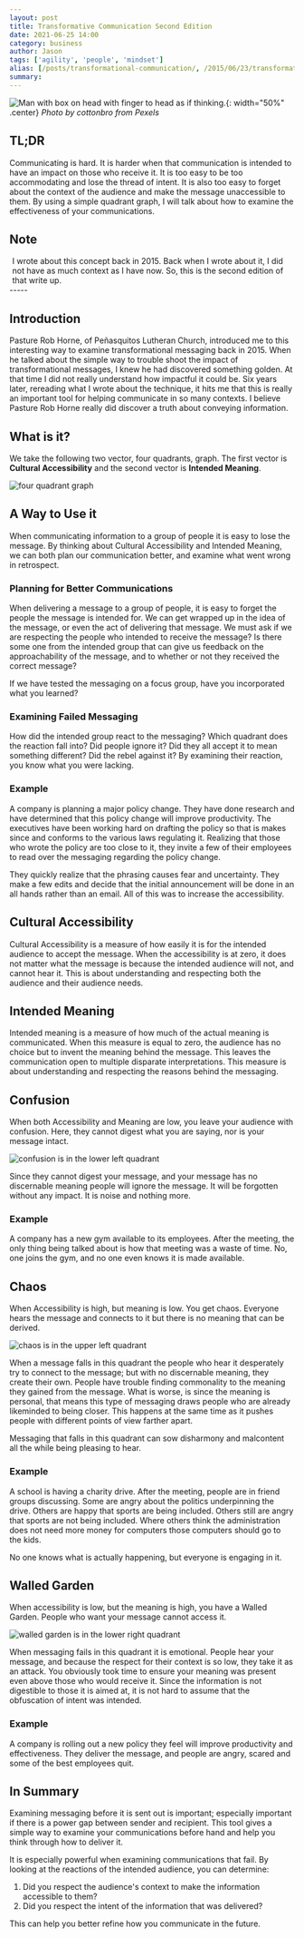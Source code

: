 ```yaml
---
layout: post
title: Transformative Communication Second Edition
date: 2021-06-25 14:00
category: business
author: Jason
tags: ['agility', 'people', 'mindset']
alias: [/posts/transformational-communication/, /2015/06/23/transformational-communication/]
summary: 
---
```


![Man with box on head with finger to head as if thinking.](/assets/img/posts/2021/06/pexels-cottonbro-4553169.jpg){: width="50%" .center}
_Photo by cottonbro from Pexels_


## TL;DR

Communicating is hard. It is harder when that communication is intended to have an impact on those who receive it. It is too easy to be too accommodating and lose the thread of intent. It is also too easy to forget about the context of the audience and make the message unaccessible to them. By using a simple quadrant graph, I will talk about how to examine the effectiveness of your communications.

## Note

<div style='background-color: var(--note-bgc-rjk); color: var(--note-fgc-rjk); padding: 0px 5px 0px 5px;'>
I wrote about this concept back in 2015. Back when I wrote about it, I did not have as much context as I have now. So, this is the second edition of that write up.
</div>
-----

## Introduction

Pasture Rob Horne, of Peñasquitos Lutheran Church, introduced me to this interesting way to examine transformational messaging back in 2015. When he talked about the simple way to trouble shoot the impact of transformational messages, I knew he had discovered something golden. At that time I did not really understand how impactful it could be. Six years later, rereading what I wrote about the technique, it hits me that this is really an important tool for helping communicate in so many contexts. I believe Pasture Rob Horne really did discover a truth about conveying information.

## What is it?

We take the following two vector, four quadrants, graph. The first vector is **Cultural Accessibility** and the second vector is **Intended Meaning**.

![four quadrant graph](/assets/img/posts/2021/06/TransformativeCommunications-Base.png)

## A Way to Use it

When communicating information to a group of people it is easy to lose the message. By thinking about Cultural Accessibility and Intended Meaning, we can both plan our communication better, and examine what went wrong in retrospect.

### Planning for Better Communications

When delivering a message to a group of people, it is easy to forget the people the message is intended for. We can get wrapped up in the idea of the message, or even the act of delivering that message. We must ask if we are respecting the people who intended to receive the message? Is there some one from the intended group that can give us feedback on the approachability of the message, and to whether or not they received the correct message?

If we have tested the messaging on a focus group, have you incorporated what you learned?

### Examining Failed Messaging

How did the intended group react to the messaging? Which quadrant does the reaction fall into? Did people ignore it? Did they all accept it to mean something different? Did the rebel against it? By examining their reaction, you know what you were lacking.

### Example

A company is planning a major policy change. They have done research and have determined that this policy change will improve productivity. The executives have been working hard on drafting the policy so that is makes since and conforms to the various laws regulating it. Realizing that those who wrote the policy are too close to it, they invite a few of their employees to read over the messaging regarding the policy change.

They quickly realize that the phrasing causes fear and uncertainty. They make a few edits and decide that the initial announcement will be done in an all hands rather than an email. All of this was to increase the accessibility.

## Cultural Accessibility

Cultural Accessibility is a measure of how easily it is for the intended audience to accept the message. When the accessibility is at zero, it does not matter what the message is because the intended audience will not, and cannot hear it. This is about understanding and respecting both the audience and their audience needs.

## Intended Meaning

Intended meaning is a measure of how much of the actual meaning is communicated. When this measure is equal to zero, the audience has no choice but to invent the meaning behind the message. This leaves the communication open to multiple disparate interpretations. This measure is about understanding and respecting the reasons behind the messaging.

## Confusion

When both Accessibility and Meaning are low, you leave your audience with confusion. Here, they cannot digest what you are saying, nor is your message intact.

![confusion is in the lower left quadrant](/assets/img/posts/2021/06/TransformativeCommunications-Confusion.png)

Since they cannot digest your message, and your message has no discernable meaning people will ignore the message. It will be forgotten without any impact. It is noise and nothing more.

### Example

A company has a new gym available to its employees. After the meeting, the only thing being talked about is how that meeting was a waste of time. No, one joins the gym, and no one even knows it is made available.

## Chaos

When Accessibility is high, but meaning is low. You get chaos. Everyone hears the message and connects to it but there is no meaning that can be derived.

![chaos is in the upper left quadrant](/assets/img/posts/2021/06/TransformativeCommunications-Chaos.png)

When a message falls in this quadrant the people who hear it desperately try to connect to the message; but with no discernable meaning, they create their own. People have trouble finding commonality to the meaning they gained from the message. What is worse, is since the meaning is personal, that means this type of messaging draws people who are already likeminded to being closer. This happens at the same time as it pushes people with different points of view farther apart.

Messaging that falls in this quadrant can sow disharmony and malcontent all the while being pleasing to hear.

### Example

A school is having a charity drive. After the meeting, people are in friend groups discussing. Some are angry about the politics underpinning the drive. Others are happy that sports are being included. Others still are angry that sports are not being included. Where others think the administration does not need more money for computers those computers should go to the kids.

No one knows what is actually happening, but everyone is engaging in it.

## Walled Garden

When accessibility is low, but the meaning is high, you have a Walled Garden. People who want your message cannot access it.

![walled garden is in the lower right quadrant](/assets/img/posts/2021/06/TransformativeCommunications-WalledGarden.png)

When messaging fails in this quadrant it is emotional. People hear your message, and because the respect for their context is so low, they take it as an attack. You obviously took time to ensure your meaning was present even above those who would receive it. Since the information is not digestible to those it is aimed at, it is not hard to assume that the obfuscation of intent was intended.

### Example

A company is rolling out a new policy they feel will improve productivity and effectiveness. They deliver the message, and people are angry, scared and some of the best employees quit.


## In Summary

Examining messaging before it is sent out is important; especially important if there is a power gap between sender and recipient. This tool gives a simple way to examine your communications before hand and help you think through how to deliver it.

It is especially powerful when examining communications that fail. By looking at the reactions of the intended audience, you can determine:

1. Did you respect the audience's context to make the information accessible to them?
1. Did you respect the intent of the information that was delivered?

This can help you better refine how you communicate in the future.